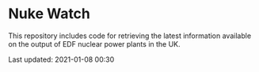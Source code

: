 # Nuke Watch

This repository includes code for retrieving the latest information available on the output of EDF nuclear power plants in the UK.

Last updated: 2021-01-08 00:30